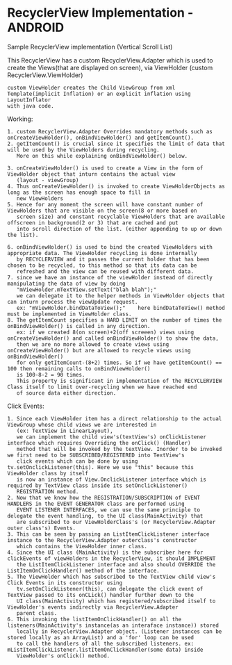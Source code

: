 # RecyclerView Implementation - ANDROID

Sample RecyclerView implementation (Vertical Scroll List)

This RecyclerView has a custom RecyclerView.Adapter which is used to create the Views(that are displayed on screen), via ViewHolder
(custom RecyclerView.ViewHolder)

    custom ViewHolder creates the Child ViewGroup from xml Template(implicit Inflation) or an explicit inflation using LayoutInflator
    with java code.

Working:

    1. custom RecyclerView.Adapter Overrides mandatory methods such as onCreateViewHolder(), onBindViewHolder() and getItemCount().
    2. getItemCount() is crucial since it specifies the limit of data that will be used by the ViewHolders during recycling. 
       More on this while explaining onBindViewHolder() below.
    
    3. onCreateViewHolder() is used to create a View in the form of ViewHolder object that inturn contains the actual view
       (layout - viewGroup)
    4. Thus onCreateViewHolder() is invoked to create ViewHolderObjects as long as the screen has enough space to fill in 
       new ViewHolders
    5. Hence for any moment the screen will have constant number of ViewHolders that are visible on the screen(8 or more based on 
       screen size) and constant recyclable ViewHolders that are available offscreen in background(2 or 3) that are cached and put 
       into scroll direction of the list. (either appending to up or down the list).
    
    6. onBindViewHolder() is used to bind the created ViewHolders with appropriate data. The ViewHolder recycling is done internally 
       by RECYCLERVIEW and it passes the current holder that has been chosen to be recycled, to this method so that its data can be
       refreshed and the view can be reused with different data.
    7. since we have an instance of the viewHolder instead of directly manipulating the data of view by doing 
       "mViewHolder.mTextView.setText("blah blah");"
       we can delegate it to the helper methods in ViewHolder objects that can inturn process the viewUpdate request. 
       ex: "mViewHolder.bindDataToView();"    here bindDataToView() method must be implemented in ViewHolder class.
    8. The getItemCount specifies a HARD LIMIT on the number of times the onBindViewHolder() is called in any direction. 
       ex: if we created 8(on screen)+2(off screeen) views using onCreateViewHolder() and called onBindViewHolder() to show the data, 
       then we are no more allowed to create views using onCreateViewHolder() but are allowed to recycle views using onBindViewHolder() 
       for only getItemCount-(8+2) times. So if we have getItemCount() == 100 then remaining calls to onBindViewHolder() 
       is 100-8-2 = 90 times.
       This property is significant in implementation of the RECYCLERVIEW Class itself to limit over-recycling when we have reached end
       of source data either direction. 

Click Events:

    1. Since each ViewHolder item has a direct relationship to the actual ViewGroup whose child views we are interested in
       (ex: TextView in LinearLayout),
       we can implement the child view's(textView's) onClickListener interface which requires Overriding the onClick() (Handler) 
       method that will be invoked by the textView. Inorder to be invoked we first need to be SUBSCRIBED/REGISTERED into TextView's 
       click events which can be done by using tv.setOnclickListener(this). Here we use "this" because this ViewHolder class by itself 
       is now an instance of View.OnclickListener interface which is required by TextView class inside its setOnclickListener() 
       REGISTRATION method.
    2. Now that we know how the REGISTRATION/SUBSCRIPTION of EVENT HANDLERS in the EVENT GENERATOR class are performed using 
       EVENT LISTENER INTERFACES, we can use the same principle to delegate the event handling, to the UI class(MainActivity) that 
       are subscribed to our ViewHolderClass's (or RecyclerView.Adapter outer class's) Events.
    3. This can be seen by passing an ListItemClickListener interface instance to the RecyclerView.Adapter outerclass's constructor 
       which contains the ViewHolder inner class.
    4. Since the UI class (MainActivity) is the subscriber here for clickEvents of viewHolders in the RecyclerView, it should IMPLEMENT 
       the ListItemClickListener interface and also should OVERRIDE the ListItemOnClickHandler() method of the interface.
    5. The ViewHolder which has subscribed to the TextView child view's Click Events in its constructor using 
       tv.setOnClickListener(this), can delegate the click event of TextView passed to its onCLick() handler further down to the 
       UI class(MainActivity) which has registered/subscribed itself to ViewHolder's events indirectly via RecyclerView.Adapter 
       parent class. 
    6. This invoking the listItemOnClickHandler() on all the listeners(MainActivity's instance(as an interaface instance)) stored
       locally in RecyclerView.Adapter object. (Listener instances can be stored locally as an ArrayList) and a 'for' loop can be used
       to call the handlers of all the subscribed listeners. ex: mListItemClickListener.listItemOnClickHandler(some data) inside 
       ViewHolder's onClick() method.
